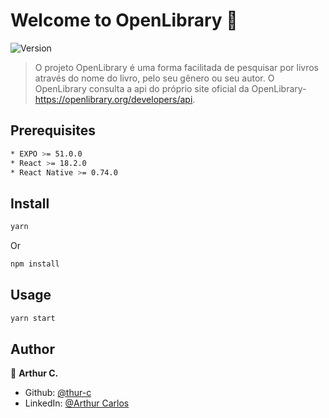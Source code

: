 # Welcome to OpenLibrary 👋
![Version](https://img.shields.io/badge/version-1.0.0-blue.svg?cacheSeconds=2592000)

> O projeto OpenLibrary é uma forma facilitada de pesquisar por livros através do nome do livro, pelo seu gênero ou seu autor. O OpenLibrary consulta a api do próprio site oficial da OpenLibrary- https://openlibrary.org/developers/api.

## Prerequisites

```sh
* EXPO >= 51.0.0
* React >= 18.2.0
* React Native >= 0.74.0
```

## Install

```sh
yarn
```
Or

```sh
npm install
```

## Usage

```sh
yarn start
```

## Author

👤 **Arthur C.**

* Github: [@thur-c](https://github.com/thur-c)
* LinkedIn: [@Arthur Carlos](https://linkedin.com/in/arthur-carlos-66152a208)

